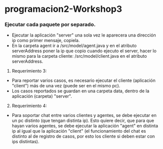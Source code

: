 # programacion2-Workshop3
### Ejecutar cada paquete por separado. 
- Ejecutar la aplicación "server" una sola vez le aparecera una dirección ip como primer mensaje, copiela.
- En la carpeta agent ir a /src/model/agent.java y en el atributo serverAddress poner la ip que copio cuando ejecuto el server, hacer lo mismo para la carpeta cliente: /src/model/client.java en el atributo serverAddress.
1. Requerimiento 3:
- Para reportar varios casos, es necesario ejecutar el cliente (aplicación "client") más de una vez (puede ser en el mismo pc).
- Los casos reportados se guardan en una carpeta data, dentro de la aplicación (carpeta) "server".
2. Requerimiento 4:
- Para soportar chat entre varios clientes y agentes, se debe ejecutar en un pc distinto (que tengan distinta ip). Esto quiere decir, que para que hayan varios agentes, se debe ejecutar la aplicación "agent" en distinta ip al igual que la aplicación "client" (el funcionamiento del chat es distinto al de registro de casos, por esto los cliente si deben estar con ips distintas). 
